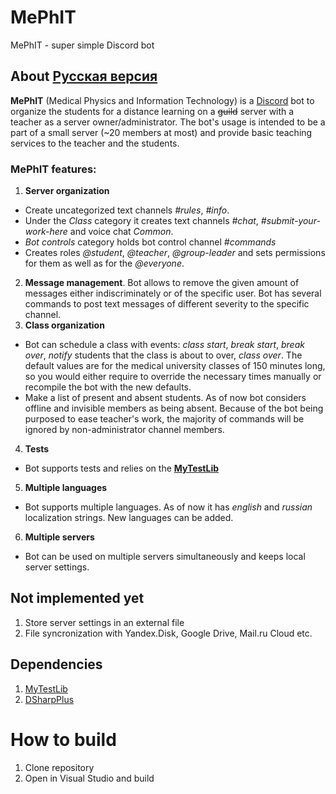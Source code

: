 # MePhIT
MePhIT - super simple Discord bot
## About [Русская версия](./README-RU.md)
**MePhIT** (Medical Physics and Information Technology) is a [Discord](https://discordapp.com) bot to organize the students for a distance learning on a ~~guild~~ server with a teacher as a server owner/administrator. The bot's usage is intended to be a part of a small server (~20 members at most) and provide basic teaching services to the teacher and the students.

### MePhIT features:
1. **Server organization**
- Create uncategorized text channels *#rules*, *#info*. 
- Under the *Class* category it creates text channels *#chat*, *#submit-your-work-here* and voice chat *Common*.
- *Bot controls* category holds bot control channel *#commands*
- Creates roles *@student*, *@teacher*, *@group-leader* and sets permissions for them as well as for the *@everyone*.
2. **Message management**. Bot allows to remove the given amount of messages either indiscriminately or of the specific user.
Bot has several commands to post text messages of different severity to the specific channel.
3. **Class organization**
- Bot can schedule a class with events: *class start*, *break start*, *break over*, *notify* students that the class is about to over, *class over*. The default values are for the medical university classes of 150 minutes long, so you would either require to override the necessary times manually or recompile the bot with the new defaults.
- Make a list of present and absent students. As of now bot considers offline and invisible members as being absent.
Because of the bot being purposed to ease teacher's work, the majority of commands will be ignored by non-administrator channel members.
4. **Tests**
- Bot supports tests and relies on the [**MyTestLib**](https://github.com/s4rduk4r/MyTestLib)
5. **Multiple languages**
- Bot supports multiple languages. As of now it has *english* and *russian* localization strings. New languages can be added.
6. **Multiple servers**
- Bot can be used on multiple servers simultaneously and keeps local server settings.

## Not implemented yet
1. Store server settings in an external file
2. File syncronization with Yandex.Disk, Google Drive, Mail.ru Cloud etc.

## Dependencies
1. [MyTestLib](https://github.com/s4rduk4r/MyTestLib)
2. [DSharpPlus](https://github.com/DSharpPlus/DSharpPlus)

# How to build
1. Clone repository
2. Open in Visual Studio and build
